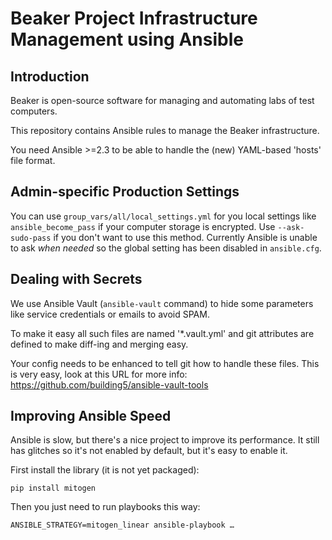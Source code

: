 # Beaker Project Infrastructure Management using Ansible

## Introduction

Beaker is open-source software for managing and automating labs of test computers.

This repository contains Ansible rules to manage the Beaker infrastructure.

You need Ansible >=2.3 to be able to handle the (new) YAML-based 'hosts' file format.

## Admin-specific Production Settings

You can use `group_vars/all/local_settings.yml` for you local
settings like `ansible_become_pass` if your computer storage is
encrypted. Use `--ask-sudo-pass` if you don't want to use this
method. Currently Ansible is unable to ask _when needed_ so
the global setting has been disabled in `ansible.cfg`.

## Dealing with Secrets

We use Ansible Vault (`ansible-vault` command) to hide some parameters
like service credentials or emails to avoid SPAM.

To make it easy all such files are named '\*.vault.yml' and git
attributes are defined to make diff-ing and merging easy.

Your config needs to be enhanced to tell git how to handle these files.
This is very easy, look at this URL for more info:
  https://github.com/building5/ansible-vault-tools

## Improving Ansible Speed

Ansible is slow, but there's a nice project to improve its performance. It still has glitches so it's not enabled by default, but it's easy to enable it.

First install the library (it is not yet packaged):

`pip install mitogen`

Then you just need to run playbooks this way:

`ANSIBLE_STRATEGY=mitogen_linear ansible-playbook …`

